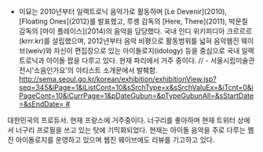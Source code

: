   -
    미묘는 2010년부터 일렉트로닉 음악가로 활동하며 \[Le Devenir\](2010), \[Floating
    Ones\](2012)를 발표했고, 루솅 감독의 \[Here, There\](2011), 박문칠 감독의 \[마이
    플레이스\](2014)의 음악을 담당했다. 국내 인디 위키피디아 크르르르(krrr.kr)를 설립했으며,
    2012년부터 음악 비평으로 활동범위를 넓혀 음악웹진 웨이브(weiv)와 자신이 편집장으로 있는 아이돌로지(idology)
    등을 중심으로 국내 일렉트로닉과 아이돌 팝을 다루고 있다. 현재 파리에서 거주 중이다. //
    \- 서울시립미술관 전시'소음인가요'의 아티스트 소개문에서 발췌함.
    [<http://sema.seoul.go.kr/korean/exhibition/exhibitionView.jsp?seq=345&iPage=1&iListCont=10&sSrchType=x&sSrchValuEx=&iTcnt=0&iPageCont=10&iCurrPage=1&pDateGubun=&pTypeGubunAll=&sStartDate=&sEndDate=>
    \#](/http://sema.seoul.go.kr/korean/exhibition/exhibitionView.jsp?seq=345&iPage=1&iListCont=10&sSrchType=x&sSrchValuEx=&iTcnt=0&iPageCont=10&iCurrPage=1&pDateGubun=&pTypeGubunAll=&sStartDate=&sEndDate=_# "wikilink")

대한민국의 프로듀서. 현재 프랑스에 거주중이다. 너구리를 좋아하며 현재 트위터 상에서 너구리 프로필을 쓰고 있는 탓에
기믹화되었다. 현재는 아이돌 음악을 주로 다루는 웹진 아이돌로지를 운영하고 있으며 웹진 웨이브에도 리뷰를
기고하고 있다.